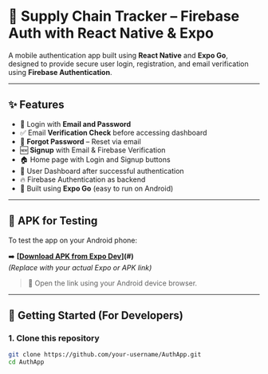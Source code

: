 # 👤 Supply Chain Tracker – Firebase Auth with React Native & Expo

A mobile authentication app built using **React Native** and **Expo Go**, designed to provide secure user login, registration, and email verification using **Firebase Authentication**.

---

## ✨ Features

- 🔐 Login with **Email and Password**
- ✅ Email **Verification Check** before accessing dashboard
- 🔁 **Forgot Password** – Reset via email
- 🆕 **Signup** with Email & Firebase Verification
- 🏠 Home page with Login and Signup buttons
- 👤 User Dashboard after successful authentication
- 🔥 Firebase Authentication as backend
- 📲 Built using **Expo Go** (easy to run on Android)

---

## 📱 APK for Testing

To test the app on your Android phone:

➡️ **[[Download APK from Expo Dev](https://expo.dev/accounts/coraca/projects/my-auth-app/builds/7909d98d-93bf-4c07-ae7a-e43051057f0a)](#)**  
*(Replace with your actual Expo or APK link)*

> 📌 Open the link using your Android device browser.

---

## 🚀 Getting Started (For Developers)

### 1. Clone this repository

```bash
git clone https://github.com/your-username/AuthApp.git
cd AuthApp
